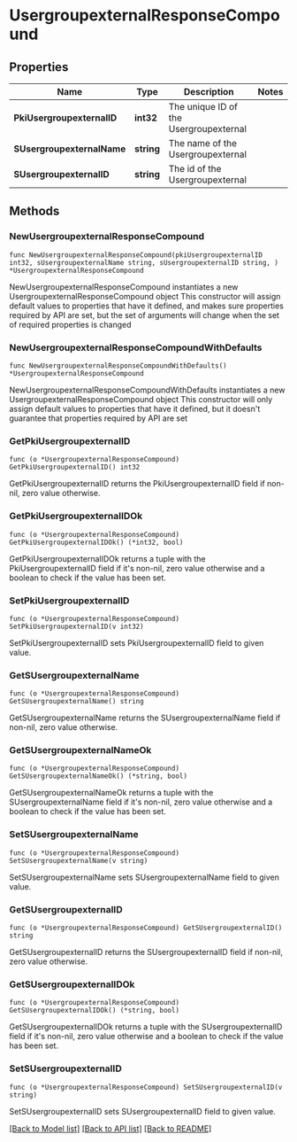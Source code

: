 # UsergroupexternalResponseCompound

## Properties

Name | Type | Description | Notes
------------ | ------------- | ------------- | -------------
**PkiUsergroupexternalID** | **int32** | The unique ID of the Usergroupexternal | 
**SUsergroupexternalName** | **string** | The name of the Usergroupexternal | 
**SUsergroupexternalID** | **string** | The id of the Usergroupexternal | 

## Methods

### NewUsergroupexternalResponseCompound

`func NewUsergroupexternalResponseCompound(pkiUsergroupexternalID int32, sUsergroupexternalName string, sUsergroupexternalID string, ) *UsergroupexternalResponseCompound`

NewUsergroupexternalResponseCompound instantiates a new UsergroupexternalResponseCompound object
This constructor will assign default values to properties that have it defined,
and makes sure properties required by API are set, but the set of arguments
will change when the set of required properties is changed

### NewUsergroupexternalResponseCompoundWithDefaults

`func NewUsergroupexternalResponseCompoundWithDefaults() *UsergroupexternalResponseCompound`

NewUsergroupexternalResponseCompoundWithDefaults instantiates a new UsergroupexternalResponseCompound object
This constructor will only assign default values to properties that have it defined,
but it doesn't guarantee that properties required by API are set

### GetPkiUsergroupexternalID

`func (o *UsergroupexternalResponseCompound) GetPkiUsergroupexternalID() int32`

GetPkiUsergroupexternalID returns the PkiUsergroupexternalID field if non-nil, zero value otherwise.

### GetPkiUsergroupexternalIDOk

`func (o *UsergroupexternalResponseCompound) GetPkiUsergroupexternalIDOk() (*int32, bool)`

GetPkiUsergroupexternalIDOk returns a tuple with the PkiUsergroupexternalID field if it's non-nil, zero value otherwise
and a boolean to check if the value has been set.

### SetPkiUsergroupexternalID

`func (o *UsergroupexternalResponseCompound) SetPkiUsergroupexternalID(v int32)`

SetPkiUsergroupexternalID sets PkiUsergroupexternalID field to given value.


### GetSUsergroupexternalName

`func (o *UsergroupexternalResponseCompound) GetSUsergroupexternalName() string`

GetSUsergroupexternalName returns the SUsergroupexternalName field if non-nil, zero value otherwise.

### GetSUsergroupexternalNameOk

`func (o *UsergroupexternalResponseCompound) GetSUsergroupexternalNameOk() (*string, bool)`

GetSUsergroupexternalNameOk returns a tuple with the SUsergroupexternalName field if it's non-nil, zero value otherwise
and a boolean to check if the value has been set.

### SetSUsergroupexternalName

`func (o *UsergroupexternalResponseCompound) SetSUsergroupexternalName(v string)`

SetSUsergroupexternalName sets SUsergroupexternalName field to given value.


### GetSUsergroupexternalID

`func (o *UsergroupexternalResponseCompound) GetSUsergroupexternalID() string`

GetSUsergroupexternalID returns the SUsergroupexternalID field if non-nil, zero value otherwise.

### GetSUsergroupexternalIDOk

`func (o *UsergroupexternalResponseCompound) GetSUsergroupexternalIDOk() (*string, bool)`

GetSUsergroupexternalIDOk returns a tuple with the SUsergroupexternalID field if it's non-nil, zero value otherwise
and a boolean to check if the value has been set.

### SetSUsergroupexternalID

`func (o *UsergroupexternalResponseCompound) SetSUsergroupexternalID(v string)`

SetSUsergroupexternalID sets SUsergroupexternalID field to given value.



[[Back to Model list]](../README.md#documentation-for-models) [[Back to API list]](../README.md#documentation-for-api-endpoints) [[Back to README]](../README.md)


